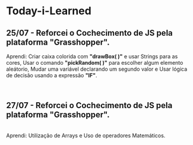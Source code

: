 # Today-i-Learned

## 25/07 - Reforcei o Cochecimento de JS pela plataforma "Grasshopper".
Aprendi: Criar caixa colorida com **"drawBox( )"** e usar Strings para as cores, Usar o comando **"pickRandom( )"** para escolher algum elemento aleátorio,  Mudar uma variável declarando um segundo valor e Usar lógica de decisão usando a expressão **"IF"**.

</br>

## 27/07 - Reforcei o Cochecimento de JS pela plataforma "Grasshopper".
</br>
Aprendi: Utilização de Arrays e Uso de operadores Matemáticos.
